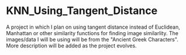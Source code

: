 # KNN_Using_Tangent_Distance
A project in which I plan on using tangent distance instead of Euclidean, Manhattan or other similarity functions for finding image similarlity. The images/data I will be using will be from the "Ancient Greek Characters". More description will be added as the project evolves.
